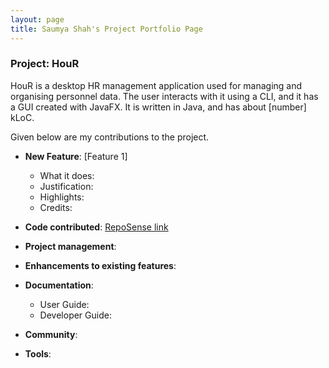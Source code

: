 ```yaml
---
layout: page
title: Saumya Shah's Project Portfolio Page
---
```


### Project: HouR

HouR is a desktop HR management application used for managing and organising personnel data.
The user interacts with it using a CLI, and it has a GUI created with JavaFX.
It is written in Java, and has about [number] kLoC.

Given below are my contributions to the project.

* **New Feature**: [Feature 1]
    * What it does:
    * Justification:
    * Highlights:
    * Credits:

* **Code contributed**: [RepoSense link](https://nus-cs2103-ay2324s1.github.io/tp-dashboard/?search=LordSaumya&breakdown=true)

* **Project management**:

* **Enhancements to existing features**:

* **Documentation**:
    * User Guide:
    * Developer Guide:

* **Community**:

* **Tools**:
